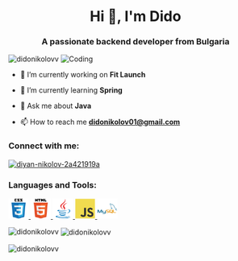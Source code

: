 <h1 align="center">Hi 👋, I'm Dido</h1>
<h3 align="center">A passionate backend developer from Bulgaria</h3>
<img align="right" alt="Coding" width="400" src="https://cdn.dribbble.com/users/1162077/screenshots/3848914/programmer.gif">

<p align="left"> <img src="https://komarev.com/ghpvc/?username=didonikolovv&label=Profile%20views&color=0e75b6&style=flat" alt="didonikolovv" /> </p>

- 🔭 I’m currently working on **Fit Launch**

- 🌱 I’m currently learning **Spring**

- 💬 Ask me about **Java**

- 📫 How to reach me **didonikolov01@gmail.com**

<h3 align="left">Connect with me:</h3>
<p align="left">
<a href="https://linkedin.com/in/diyan-nikolov-2a421919a" target="blank"><img align="center" src="https://raw.githubusercontent.com/rahuldkjain/github-profile-readme-generator/master/src/images/icons/Social/linked-in-alt.svg" alt="diyan-nikolov-2a421919a" height="30" width="40" /></a>
</p>

<h3 align="left">Languages and Tools:</h3>
<p align="left"> <a href="https://www.w3schools.com/css/" target="_blank" rel="noreferrer"> <img src="https://raw.githubusercontent.com/devicons/devicon/master/icons/css3/css3-original-wordmark.svg" alt="css3" width="40" height="40"/> </a> <a href="https://www.w3.org/html/" target="_blank" rel="noreferrer"> <img src="https://raw.githubusercontent.com/devicons/devicon/master/icons/html5/html5-original-wordmark.svg" alt="html5" width="40" height="40"/> </a> <a href="https://www.java.com" target="_blank" rel="noreferrer"> <img src="https://raw.githubusercontent.com/devicons/devicon/master/icons/java/java-original.svg" alt="java" width="40" height="40"/> </a> <a href="https://developer.mozilla.org/en-US/docs/Web/JavaScript" target="_blank" rel="noreferrer"> <img src="https://raw.githubusercontent.com/devicons/devicon/master/icons/javascript/javascript-original.svg" alt="javascript" width="40" height="40"/> </a> <a href="https://www.mysql.com/" target="_blank" rel="noreferrer"> <img src="https://raw.githubusercontent.com/devicons/devicon/master/icons/mysql/mysql-original-wordmark.svg" alt="mysql" width="40" height="40"/> </a> </p>

<p><img align="left" src="https://github-readme-stats.vercel.app/api/top-langs?username=didonikolovv&show_icons=true&locale=en&layout=compact" alt="didonikolovv" /></p>

<p>&nbsp;<img align="center" src="https://github-readme-stats.vercel.app/api?username=didonikolovv&show_icons=true&locale=en" alt="didonikolovv" /></p>

<p><img align="center" src="https://github-readme-streak-stats.herokuapp.com/?user=didonikolovv&" alt="didonikolovv" /></p>

